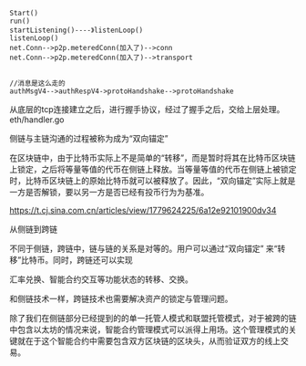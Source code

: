 ```
Start()
run()
startListening()----》listenLoop()
listenLoop()
net.Conn-->p2p.meteredConn(加入了)-->conn
net.Conn-->p2p.meteredConn(加入了)-->transport


//消息是这么走的
authMsgV4-->authRespV4->protoHandshake-->protoHandshake
```



从底层的tcp连接建立之后，进行握手协议，经过了握手之后，交给上层处理。eth/handler.go



侧链与主链沟通的过程被称为成为“双向锚定”

在区块链中，由于比特币实际上不是简单的“转移”，而是暂时将其在比特币区块链上锁定，之后将等量等值的代币在侧链上释放。当等量等值的代币在侧链上被锁定时，比特币区块链上的原始比特币就可以被释放了。因此，“双向锚定”实际上就是一方是否解锁，要以另一方是否已经有投币行为为基准。



https://t.cj.sina.com.cn/articles/view/1779624225/6a12e92101900dv34



从侧链到跨链

不同于侧链，跨链中，链与链的关系是对等的。用户可以通过“双向锚定” 来“转移”比特币。同时，跨链还可以实现

汇率兑换、智能合约交互等功能状态的转移、交换。

和侧链技术一样，跨链技术也需要解决资产的锁定与管理问题。

除了我们在侧链部分已经提到的的单一托管人模式和联盟托管模式，对于被跨的链中包含以太坊的情况来说，智能合约管理模式可以派得上用场。这个管理模式的关键就在于这个智能合约中需要包含双方区块链的区块头，从而验证双方的线上交易。